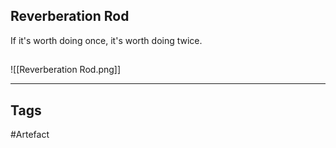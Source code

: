 ## Reverberation Rod
If it's worth doing once, it's worth doing twice.
## 
![[Reverberation Rod.png]]

---
## Tags
#Artefact